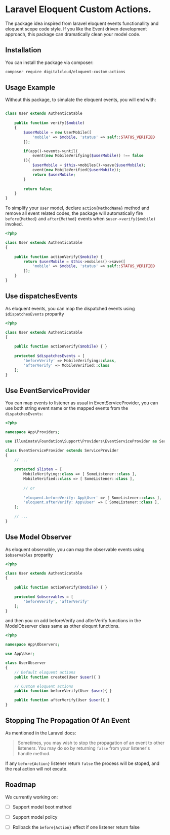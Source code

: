 # Laravel Eloquent Custom Actions.

The package idea inspired from laravel eloquent events functionallity and eloquent scope code style. If you like the Event driven development approach, this package can dramatically clean your model code.

## Installation

You can install the package via composer:

```bash
composer require digitalcloud/eloquent-custom-actions
```

## Usage Example

Without this package, to simulate the eloquent events, you will end with:

```php

class User extends Authenticatable
    
    public function verify($mobile)
    {
        $userMobile = new UserMobile([
            'mobile' => $mobile, 'status' => self::STATUS_VERIFIED
        ]);

        if(app()->events->until(
            event(new MobileVerifying($userMobile)) !== false
        )){
            $userMobile = $this->mobiles()->save($userMobile);
            event(new MobileVerified($userMobile));
            return $userMobile;
        }
        
        return false;
    }
}
``` 

To simplify your `User` model, declare `action{MethodName}` method and remove all event related codes, the package will automatically fire `before{Method}` and `after{Method}` events when `$user->verify($mobile)` invoked.

```php
<?php

class User extends Authenticatable
{
    
    public function actionVerify($mobile) {
        return $userMobile = $this->mobiles()->save([
            'mobile' => $mobile, 'status' => self::STATUS_VERIFIED
        ]);
    }
}

```

## Use dispatchesEvents

As eloquent events, you can map the dispatched events using `$dispatchesEvents` proparity

```php
<?php

class User extends Authenticatable
{
    
    public function actionVerify($mobile) { }
    
    protected $dispatchesEvents = [
        'beforeVerify' => MobileVerifying::class,
        'afterVerify' => MobileVerified::class
    ];
}

```

## Use EventServiceProvider

You can map events to listener as usual in EventServiceProvider, you can use both string event name or the mapped events from the `dispatchesEvents`:

```php
<?php

namespace App\Providers;

use Illuminate\Foundation\Support\Providers\EventServiceProvider as ServiceProvider;

class EventServiceProvider extends ServiceProvider
{
    // ...
    
    protected $listen = [
        MobileVerifying::class => [ SomeListener::class ],
        MobileVerified::class => [ SomeListener::class ],
        
        // or
        
        'eloquent.beforeVerify: App\User' => [ SomeListener::class ],
        'eloquent.afterVerify: App\User' => [ SomeListener::class ],
    ];
    
    // ...
}

```

## Use Model Observer
As eloquent observable, you can map the observable events using `$observables` proparity

```php
<?php

class User extends Authenticatable
{
    
    public function actionVerify($mobile) { }
    
    protected $observables = [
        'beforeVerify', 'afterVerify'
    ];
}

```

and then you cn add beforeVerify and afterVerify functions in the ModelObserver class same as other eloqunt functions.

```php
<?php

namespace App\Observers;

use App\User;

class UserObserver
{
    // Default eloquent actions
    public function created(User $user){ }

    // Custom eloquent actions
    public function beforeVerify(User $user){ }

    public function afterVerify(User $user){ }
}
```

## Stopping The Propagation Of An Event
As mentioned in the Laravel docs:

> Sometimes, you may wish to stop the propagation of an event to other listeners. You may do so by returning `false` from your listener's handle method.

If any `before{Action}` listener return `false` the process will be stoped, and the real action will not excute.

## Roadmap

We currently working on:

- [ ] Support model boot method
- [ ] Support model policy
- [ ] Rollback the `before{Action}` effect if one listener return false


